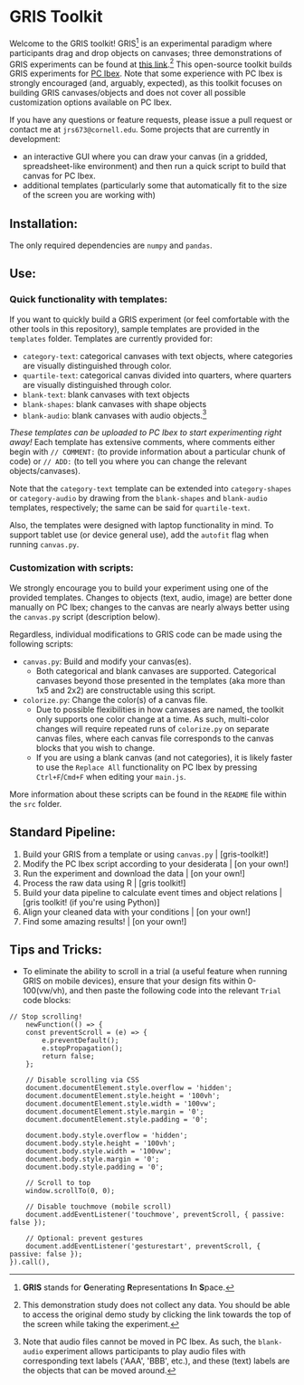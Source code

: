 # GRIS Toolkit

Welcome to the GRIS toolkit! GRIS[^1] is an experimental paradigm where participants drag and drop objects on canvases; three demonstrations of GRIS experiments can be found at [this link](https://farm.pcibex.net/r/dxyQEL/).[^2] This open-source toolkit builds GRIS experiments for [PC Ibex](https://doc.pcibex.net/). Note that some experience with PC Ibex is strongly encouraged (and, arguably, expected), as this toolkit focuses on building GRIS canvases/objects and does not cover all possible customization options available on PC Ibex.

If you have any questions or feature requests, please issue a pull request or contact me at `jrs673@cornell.edu`. Some projects that are currently in development: 
- an interactive GUI where you can draw your canvas (in a gridded, spreadsheet-like environment) and then run a quick script to build that canvas for PC Ibex.
- additional templates (particularly some that automatically fit to the size of the screen you are working with)


## Installation:
The only required dependencies are `numpy` and `pandas`.

## Use:

### Quick functionality with templates:
If you want to quickly build a GRIS experiment (or feel comfortable with the other tools in this repository), sample templates are provided in the `templates` folder. Templates are currently provided for:
- `category-text`: categorical canvases with text objects, where categories are visually distinguished through color.
- `quartile-text`: categorical canvas divided into quarters, where quarters are visually distinguished through color.
- `blank-text`: blank canvases with text objects
- `blank-shapes`: blank canvases with shape objects
- `blank-audio`: blank canvases with audio objects.[^3]

*These templates can be uploaded to PC Ibex to start experimenting right away!* Each template has extensive comments, where comments either begin with `// COMMENT:` (to provide information about a particular chunk of code) or `// ADD:` (to tell you where you can change the relevant objects/canvases).


Note that the `category-text` template can be extended into `category-shapes` or `category-audio` by drawing from the `blank-shapes` and `blank-audio` templates, respectively; the same can be said for `quartile-text`.

Also, the templates were designed with laptop functionality in mind. To support tablet use (or device general use), add the `autofit` flag when running `canvas.py`.

### Customization with scripts:
We strongly encourage you to build your experiment using one of the provided templates. Changes to objects (text, audio, image) are better done manually on PC Ibex; changes to the canvas are nearly always better using the `canvas.py` script (description below).

Regardless, individual modifications to GRIS code can be made using the following scripts:
- `canvas.py`: Build and modify your canvas(es).
  - Both categorical and blank canvases are supported. Categorical canvases beyond those presented in the templates (aka more than 1x5 and 2x2) are constructable using this script. 
- `colorize.py`: Change the color(s) of a canvas file.
  - Due to possible flexibilities in how canvases are named, the toolkit only supports one color change at a time. As such, multi-color changes will require repeated runs of `colorize.py` on separate canvas files, where each canvas file corresponds to the canvas blocks that you wish to change.
  - If you are using a blank canvas (and not categories), it is likely faster to use the `Replace All` functionality on PC Ibex by pressing `Ctrl+F`/`Cmd+F` when editing your `main.js`.

More information about these scripts can be found in the `README` file within the `src` folder. 


## Standard Pipeline:
1. Build your GRIS from a template or using `canvas.py` | [gris-toolkit!]
2. Modify the PC Ibex script according to your desiderata | [on your own!]
3. Run the experiment and download the data | [on your own!]
4. Process the raw data using R | [gris toolkit!]
5. Build your data pipeline to calculate event times and object relations | [gris toolkit! (if you're using Python)]
6. Align your cleaned data with your conditions | [on your own!]
7. Find some amazing results! | [on your own!]


## Tips and Tricks:
- To eliminate the ability to scroll in a trial (a useful feature when running GRIS on mobile devices), ensure that your design fits within 0-100(vw/vh), and then paste the following code into the relevant `Trial` code blocks:
```
// Stop scrolling!
    newFunction(() => {
    const preventScroll = (e) => {
        e.preventDefault();
        e.stopPropagation();
        return false;
    };

    // Disable scrolling via CSS
    document.documentElement.style.overflow = 'hidden';
    document.documentElement.style.height = '100vh';
    document.documentElement.style.width = '100vw';
    document.documentElement.style.margin = '0';
    document.documentElement.style.padding = '0';

    document.body.style.overflow = 'hidden';
    document.body.style.height = '100vh';
    document.body.style.width = '100vw';
    document.body.style.margin = '0';
    document.body.style.padding = '0';

    // Scroll to top
    window.scrollTo(0, 0);

    // Disable touchmove (mobile scroll)
    document.addEventListener('touchmove', preventScroll, { passive: false });

    // Optional: prevent gestures
    document.addEventListener('gesturestart', preventScroll, { passive: false });
}).call(),
```





[^1]: **GRIS** stands for **G**enerating **R**epresentations **I**n **S**pace.
[^2]: This demonstration study does not collect any data. You should be able to access the original demo study by clicking the link towards the top of the screen  while taking the experiment. 
[^3]: Note that audio files cannot be moved in PC Ibex. As such, the `blank-audio` experiment allows participants to play audio files with corresponding text labels ('AAA', 'BBB', etc.), and these (text) labels are the objects that can be moved around. 
